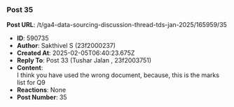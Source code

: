 ### Post 35
**Post URL**: /t/ga4-data-sourcing-discussion-thread-tds-jan-2025/165959/35
- **ID**: 590735
- **Author**: Sakthivel S (23f2000237)
- **Created At**: 2025-02-05T06:40:23.675Z
- **Reply To**: Post 33 (Tushar Jalan , 23f2003751)
- **Content**:  
  I think you have used the wrong document, because, this is the marks list for Q9
- **Reactions**: None
- **Post Number**: 35

